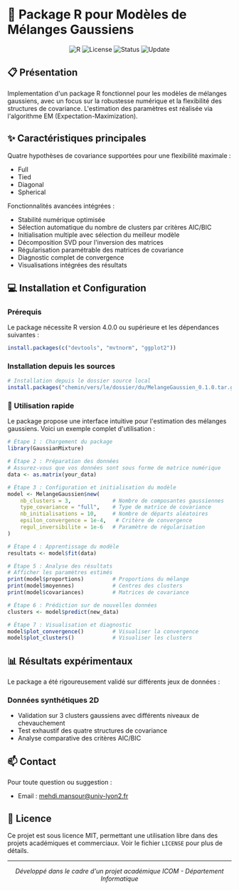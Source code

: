 # 🔄 Package R pour Modèles de Mélanges Gaussiens

<div align="center">

![R](https://img.shields.io/badge/R-%3E%3D4.0.0-blue)
![License](https://img.shields.io/badge/License-MIT-yellow)
![Status](https://img.shields.io/badge/Status-Research-orange)
![Update](https://img.shields.io/badge/Update-Feb%202024-green)


</div>

## 📋 Présentation
Implementation d'un package R fonctionnel pour les modèles de mélanges gaussiens, avec un focus sur la robustesse numérique et la flexibilité des structures de covariance. L'estimation des paramètres est réalisée via l'algorithme EM (Expectation-Maximization).

## ✨ Caractéristiques principales
Quatre hypothèses de covariance supportées pour une flexibilité maximale :
- Full 
- Tied
- Diagonal 
- Spherical 

Fonctionnalités avancées intégrées :
- Stabilité numérique optimisée 
- Sélection automatique du nombre de clusters par critères AIC/BIC
- Initialisation multiple avec sélection du meilleur modèle
- Décomposition SVD pour l'inversion des matrices
- Régularisation paramétrable des matrices de covariance
- Diagnostic complet de convergence
- Visualisations intégrées des résultats

## 💻 Installation et Configuration

### Prérequis
Le package nécessite R version 4.0.0 ou supérieure et les dépendances suivantes :
```r
install.packages(c("devtools", "mvtnorm", "ggplot2"))
```

### Installation depuis les sources
```r
# Installation depuis le dossier source local
install.packages("chemin/vers/le/dossier/du/MelangeGaussien_0.1.0.tar.gz", repos = NULL, type = "source")
```

### 🚀 Utilisation rapide

Le package propose une interface intuitive pour l'estimation des mélanges gaussiens. Voici un exemple complet d'utilisation :

```r
# Étape 1 : Chargement du package
library(GaussianMixture)

# Étape 2 : Préparation des données
# Assurez-vous que vos données sont sous forme de matrice numérique
data <- as.matrix(your_data)

# Étape 3 : Configuration et initialisation du modèle
model <- MelangeGaussien$new(
    nb_clusters = 3,             # Nombre de composantes gaussiennes
    type_covariance = "full",    # Type de matrice de covariance
    nb_initialisations = 10,     # Nombre de départs aléatoires
    epsilon_convergence = 1e-4,   # Critère de convergence
    regul_inversibilite = 1e-6   # Paramètre de régularisation
)

# Étape 4 : Apprentissage du modèle
resultats <- model$fit(data)

# Étape 5 : Analyse des résultats
# Afficher les paramètres estimés
print(model$proportions)         # Proportions du mélange
print(model$moyennes)            # Centres des clusters
print(model$covariances)         # Matrices de covariance

# Étape 6 : Prédiction sur de nouvelles données
clusters <- model$predict(new_data)

# Étape 7 : Visualisation et diagnostic
model$plot_convergence()         # Visualiser la convergence
model$plot_clusters()            # Visualiser les clusters
```

## 📊 Résultats expérimentaux

Le package a été rigoureusement validé sur différents jeux de données :

### Données synthétiques 2D
- Validation sur 3 clusters gaussiens avec différents niveaux de chevauchement
- Test exhaustif des quatre structures de covariance
- Analyse comparative des critères AIC/BIC



## 📫 Contact

Pour toute question ou suggestion :
- Email : mehdi.mansour@univ-lyon2.fr

## 📜 Licence

Ce projet est sous licence MIT, permettant une utilisation libre dans des projets académiques et commerciaux. Voir le fichier `LICENSE` pour plus de détails.

---

<div align="center">

*Développé dans le cadre d'un projet académique*
*ICOM - Département Informatique*

</div>
